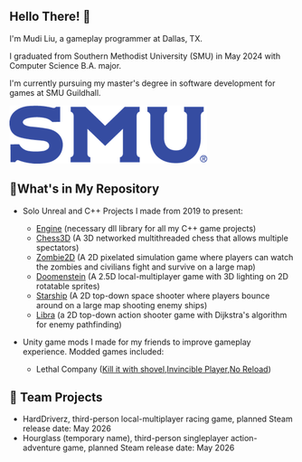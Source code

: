 ## Hello There! 👋
<!--
- 🔭 I’m currently working on ...
- 🌱 I’m currently learning ...
- 👯 I’m looking to collaborate on ...
- 🤔 I’m looking for help with ...
- 💬 Ask me about ...
- 📫 How to reach me: ...
- 😄 Pronouns: ...
- ⚡ Fun fact: ...
-->

I'm Mudi Liu, a gameplay programmer at Dallas, TX.

I graduated from Southern Methodist University (SMU) in May 2024 with Computer Science B.A. major.

I'm currently pursuing my master's degree in software development for games at SMU Guildhall.

![Undergrad](/assets/img/logobluetype2x.png)

## 🌱What's in My Repository
- Solo Unreal and C++ Projects I made from 2019 to present:
  - [Engine](https://github.com/19miffyliu/Engine) (necessary dll library for all my C++ game projects)
  - [Chess3D](https://github.com/19miffyliu/Chess3D) (A 3D networked multithreaded chess that allows multiple spectators)
  - [Zombie2D](https://github.com/19miffyliu/Zombie2D) (A 2D pixelated simulation game where players can watch the zombies and civilians fight and survive on a large map)
  - [Doomenstein](https://github.com/19miffyliu/Doomenstein) (A 2.5D local-multiplayer game with 3D lighting on 2D rotatable sprites)
  - [Starship](https://github.com/19miffyliu/Starship) (A 2D top-down space shooter where players bounce around on a large map shooting enemy ships)
  - [Libra](https://github.com/19miffyliu/Libra) (a 2D top-down action shooter game with Dijkstra's algorithm for enemy pathfinding)

- Unity game mods I made for my friends to improve gameplay experience. Modded games included:
  - Lethal Company ([Kill it with shovel](https://github.com/19miffyliu/Kill-It-With-Shovel),[Invincible Player](https://github.com/19miffyliu/Invincible_Player),[No Reload](https://github.com/19miffyliu/No_Reload))




## 👯 Team Projects
- HardDriverz, third-person local-multiplayer racing game, planned Steam release date: May 2026
- Hourglass (temporary name), third-person singleplayer action-adventure game, planned Steam release date: May 2026


